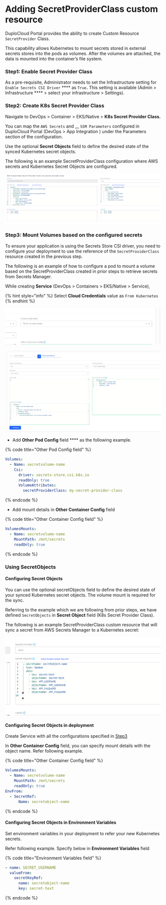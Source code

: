 # Adding SecretProviderClass custom resource

DuploCloud Portal provides the ability to create Custom Resource `SecretProvider` Class.

This capability allows Kubernetes to mount secrets stored in external secrets stores into the pods as volumes. After the volumes are attached, the data is mounted into the container’s file system.

### Step1: Enable Secret Provider Class

As a pre-requisite, Administrator needs to set the Infrastructure setting for `Enable Secrets CSI Driver` **** as `True`**.** This setting is available (Admin > Infrastructure **** > select your infrastructure > Settings).

### Step2: Create K8s Secret Provider Class

Navigate to DevOps > Container > EKS/Native > **K8s Secret Provider Class.**

You can map the `AWS Secrets` and __ `SSM Parameters` configured in DuploCloud Portal (DevOps > App Integration ) under the Parameters section of the configuration.

Use the optional **Secret Objects** field to define the desired state of the synced Kubernetes secret objects.

The following is an example SecretProviderClass configuration where AWS secrets and Kubernetes Secret Objects are configured.

![K8s Secret Provider Class Page](<../../../.gitbook/assets/image (52).png>)

### **Step3:** Mount Volumes based on the configured secrets

To ensure your application is using the Secrets Store CSI driver, you need to configure your deployment to use the  reference of the `SecretProviderClass` resource created in the previous step.

The following is an example of how to configure a pod to mount a volume based on the SecretProviderClass created in prior steps to retrieve secrets from Secrets Manager.

While creating **Service** (DevOps > Containers > EKS/Native > Service),&#x20;

{% hint style="info" %}
Select **Cloud Credentials** value as `From Kubernetes`
{% endhint %}

![Select Cloud Credentials](<../../../.gitbook/assets/image (41).png>)

![Advance Options Service Page](<../../../.gitbook/assets/image (65).png>)

* Add **Other Pod Config** field **** as the following example.

{% code title="Other Pod Config field" %}
```yaml
Volumes:
  - Name: secretvolume-name
    Csi:
      driver: secrets-store.csi.k8s.io
      readOnly: true
      VolumeAttributes:
        secretProviderClass: my-secret-provider-class

```
{% endcode %}

* Add mount details in **Other Container Config** field

{% code title="Other Container Config field" %}
```yaml
VolumesMounts:
  - Name: secretvolume-name
    MountPath: /mnt/secrets
    readOnly: true

```
{% endcode %}

### Using SecretObjects

#### Configuring Secret Objects

You can use the optional secretObjects field to define the desired state of your synced Kubernetes secret objects. The volume mount is required for the sync.

Referring to the example which we are following from prior steps, we have defined `SecretObjects` in **Secret Object** field (K8s Secret Provider Class).

&#x20;The following is an example SecretProviderClass custom resource that will sync a secret from AWS Secrets Manager to a Kubernetes secret:

![K8s Secret Provider Class Page](<../../../.gitbook/assets/image (37).png>)

#### Configuring Secret Objects in deployment

Create Service with all the configurations specified in [Step3](adding-secretproviderclass-custom-resource.md#step3-mount-volumes-based-on-the-configured-secrets)

In **Other Container Config** field, you can specify mount details with the object name. Refer following example.

{% code title="Other Container Config field" %}
```yaml
VolumesMounts:
  - Name: secretvolume-name
    MountPath: /mnt/secrets
    readOnly: true
EnvFrom:
  - SecretRef:
      Name: secretobject-name
```
{% endcode %}

#### Configuring Secret Objects in Environment Variables

Set environment variables in your deployment to refer your new Kubernetes secrets.

Refer following example. Specify below in **Environment Variables** field

{% code title="Environment Variables field" %}
```yaml
- name: SECRET_USERNAME
  valueFrom:
    secretKeyRef:
      name: secretobject-name
      key: secret-text
```
{% endcode %}

